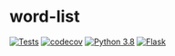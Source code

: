 # word-list

[![Tests](https://github.com/robsonpiere/word-list/workflows/Tests/badge.svg)](https://github.com/robsonpiere/word-list/actions?query=workflow%3ATests)
[![codecov](https://codecov.io/gh/robsonpiere/word-list/branch/main/graph/badge.svg?token=DT6HKTDBO4)](https://codecov.io/gh/robsonpiere/word-list)
[![Python 3.8](https://img.shields.io/badge/python-3.8-blue.svg)](https://www.python.org/downloads/release/python-380/)
[![Flask](https://img.shields.io/badge/flask-v1.1.2-green)](https://flask.palletsprojects.com/en/1.1.x/)
